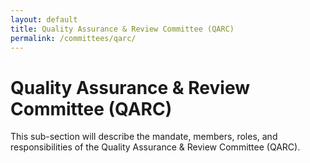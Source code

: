 ```yaml
---
layout: default
title: Quality Assurance & Review Committee (QARC)
permalink: /committees/qarc/
---
```

# Quality Assurance & Review Committee (QARC)

This sub-section will describe the mandate, members, roles, and responsibilities of the Quality Assurance & Review Committee (QARC). 